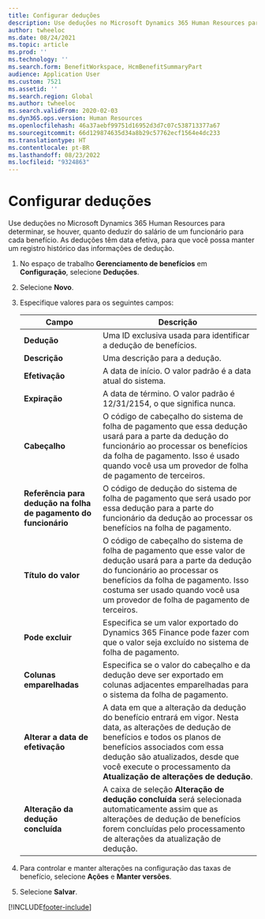 ```yaml
---
title: Configurar deduções
description: Use deduções no Microsoft Dynamics 365 Human Resources para determinar, se houver, quanto deduzir do salário de um funcionário para cada benefício.
author: twheeloc
ms.date: 08/24/2021
ms.topic: article
ms.prod: ''
ms.technology: ''
ms.search.form: BenefitWorkspace, HcmBenefitSummaryPart
audience: Application User
ms.custom: 7521
ms.assetid: ''
ms.search.region: Global
ms.author: twheeloc
ms.search.validFrom: 2020-02-03
ms.dyn365.ops.version: Human Resources
ms.openlocfilehash: 46a37aebf99751d16952d3d7c07c538713377a67
ms.sourcegitcommit: 66d129874635d34a8b29c57762ecf1564e4dc233
ms.translationtype: HT
ms.contentlocale: pt-BR
ms.lasthandoff: 08/23/2022
ms.locfileid: "9324863"
---
```

# <a name="configure-deductions"></a>Configurar deduções


Use deduções no Microsoft Dynamics 365 Human Resources para determinar, se houver, quanto deduzir do salário de um funcionário para cada benefício. As deduções têm data efetiva, para que você possa manter um registro histórico das informações de dedução. 

1. No espaço de trabalho **Gerenciamento de benefícios** em **Configuração**, selecione **Deduções**.

2. Selecione **Novo**.

3. Especifique valores para os seguintes campos:

   | Campo | Descrição |
   | --- | --- |
   | **Dedução** | Uma ID exclusiva usada para identificar a dedução de benefícios. |
   | **Descrição** | Uma descrição para a dedução. |
   | **Efetivação** | A data de início. O valor padrão é a data atual do sistema. |
   | **Expiração** | A data de término. O valor padrão é 12/31/2154, o que significa nunca. |
   | **Cabeçalho** | O código de cabeçalho do sistema de folha de pagamento que essa dedução usará para a parte da dedução do funcionário ao processar os benefícios da folha de pagamento. Isso é usado quando você usa um provedor de folha de pagamento de terceiros. |
   | **Referência para dedução na folha de pagamento do funcionário** | O código de dedução do sistema de folha de pagamento que será usado por essa dedução para a parte do funcionário da dedução ao processar os benefícios na folha de pagamento. |
   | **Título do valor** | O código de cabeçalho do sistema de folha de pagamento que esse valor de dedução usará para a parte da dedução do funcionário ao processar os benefícios da folha de pagamento. Isso costuma ser usado quando você usa um provedor de folha de pagamento de terceiros. |
   | **Pode excluir** | Especifica se um valor exportado do Dynamics 365 Finance pode fazer com que o valor seja excluído no sistema de folha de pagamento. |
   | **Colunas emparelhadas** | Especifica se o valor do cabeçalho e da dedução deve ser exportado em colunas adjacentes emparelhadas para o sistema da folha de pagamento. |
   | **Alterar a data de efetivação** | A data em que a alteração da dedução do benefício entrará em vigor. Nesta data, as alterações de dedução de benefícios e todos os planos de benefícios associados com essa dedução são atualizados, desde que você execute o processamento da **Atualização de alterações de dedução**. |
   | **Alteração da dedução concluída** | A caixa de seleção **Alteração de dedução concluída** será selecionada automaticamente assim que as alterações de dedução de benefícios forem concluídas pelo processamento de alterações da atualização de dedução. |
   
4. Para controlar e manter alterações na configuração das taxas de benefício, selecione **Ações** e **Manter versões**.

5. Selecione **Salvar**. 


[!INCLUDE[footer-include](../includes/footer-banner.md)]

